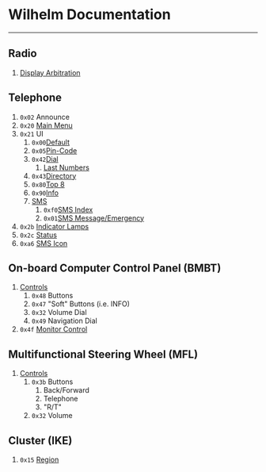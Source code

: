 # Wilhelm Documentation
---
## Radio
1. [Display Arbitration](radio/arbitration.md)

## Telephone
1. `0x02` Announce
1. `0x20` [Main Menu](telephone/main_menu.md)
1. `0x21` UI
	1. `0x00`[Default](telephone/layout/default.md)
	1. `0x05`[Pin-Code](telephone/layout/pin.md)
	1. `0x42`[Dial](telephone/layout/dial.md)
		1. [Last Numbers](telephone/layout/last_numbers.md)
	1. `0x43`[Directory](telephone/layout/directory.md)
	1. `0x80`[Top 8](telephone/layout/top_8.md)
	1. `0x90`[Info](telephone/layout/info.md)
	1. [SMS](telephone/layout/sms.md)
		1. `0xf0`[SMS Index](telephone/layout/sms/index.md)
		1. `0x01`[SMS Message/Emergency](telephone/layout/sms/message.md)
1. `0x2b` [Indicator Lamps](telephone/led.md)
1. `0x2c` [Status](telephone/status.md)
1. `0xa6` [SMS Icon](telephone/main_menu/icon.md)

## On-board Computer Control Panel (BMBT)

1. [Controls](telephone/controls/bmbt.md)
    1. `0x48` Buttons
    1. `0x47` "Soft" Buttons (i.e. INFO)
    1. `0x32` Volume Dial
    1. `0x49` Navigation Dial
1. `0x4f` [Monitor Control](bmbt/monitor.md)

## Multifunctional Steering Wheel (MFL)

1. [Controls](telephone/controls/mfl.md)
    1. `0x3b` Buttons
        1. Back/Forward
        1. Telephone
        1. "R/T"
    1. `0x32` Volume

## Cluster (IKE)

1. `0x15` [Region](ike/region.md)